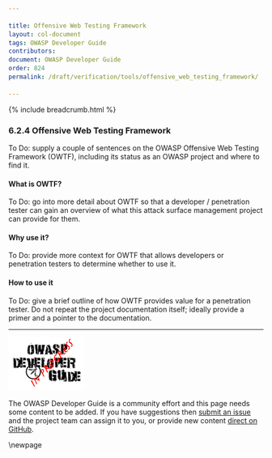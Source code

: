 ```yaml
---

title: Offensive Web Testing Framework
layout: col-document
tags: OWASP Developer Guide
contributors:
document: OWASP Developer Guide
order: 824
permalink: /draft/verification/tools/offensive_web_testing_framework/

---
```


{% include breadcrumb.html %}

### 6.2.4 Offensive Web Testing Framework

To Do: supply a couple of sentences on the OWASP Offensive Web Testing Framework (OWTF),
including its status as an OWASP project and where to find it.

#### What is OWTF?

To Do: go into more detail about OWTF so that a developer / penetration tester
can gain an overview of what this attack surface management project can provide for them.

#### Why use it?

To Do: provide more context for OWTF that allows developers or penetration testers to determine whether to use it.

#### How to use it

To Do: give a brief outline of how OWTF provides value for a penetration tester.
Do not repeat the project documentation itself; ideally provide a primer and a pointer to the documentation.

----

![Developer Guide](../../assets/images/dg_wip.png "OWASP Developer Guide")

The OWASP Developer Guide is a community effort and this page needs some content to be added.
If you have suggestions then [submit an issue][issue080204] and the project team can assign it to you,
or provide new content [direct on GitHub][edit080204].

[issue080204]: https://github.com/OWASP/www-project-developer-guide/issues/new?labels=enhancement&template=request.md&title=Update:%2008-verification/02-tools/04-owtf
[edit080204]: https://github.com/OWASP/www-project-developer-guide/blob/main/draft/08-verification/02-tools/04-owtf.md

\newpage
